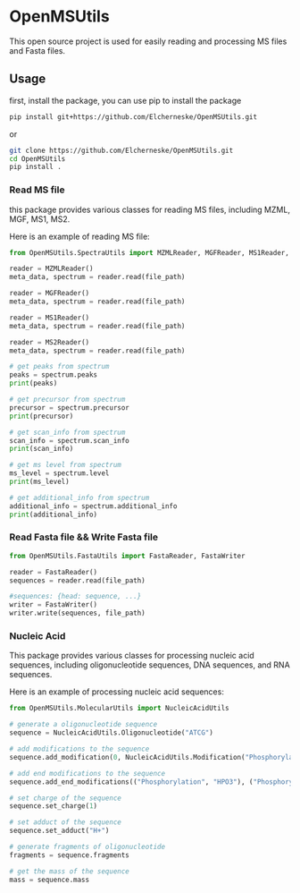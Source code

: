 # OpenMSUtils

This open source project is used for easily reading and processing MS files and Fasta files.

## Usage

first, install the package, you can use pip to install the package

```bash
pip install git+https://github.com/Elcherneske/OpenMSUtils.git
```

or

```bash
git clone https://github.com/Elcherneske/OpenMSUtils.git
cd OpenMSUtils
pip install .
```

### Read MS file
this package provides various classes for reading MS files, including MZML, MGF, MS1, MS2.

Here is an example of reading MS file:
```python
from OpenMSUtils.SpectraUtils import MZMLReader, MGFReader, MS1Reader, MS2Reader

reader = MZMLReader()
meta_data, spectrum = reader.read(file_path)

reader = MGFReader()
meta_data, spectrum = reader.read(file_path)

reader = MS1Reader()
meta_data, spectrum = reader.read(file_path)

reader = MS2Reader()
meta_data, spectrum = reader.read(file_path)

# get peaks from spectrum
peaks = spectrum.peaks
print(peaks)

# get precursor from spectrum
precursor = spectrum.precursor
print(precursor)

# get scan_info from spectrum
scan_info = spectrum.scan_info
print(scan_info)

# get ms level from spectrum
ms_level = spectrum.level
print(ms_level)

# get additional_info from spectrum
additional_info = spectrum.additional_info
print(additional_info)

```

### Read Fasta file && Write Fasta file

```python
from OpenMSUtils.FastaUtils import FastaReader, FastaWriter

reader = FastaReader()
sequences = reader.read(file_path)

#sequences: {head: sequence, ...}
writer = FastaWriter()
writer.write(sequences, file_path)
```

### Nucleic Acid
This package provides various classes for processing nucleic acid sequences, including oligonucleotide sequences, DNA sequences, and RNA sequences.

Here is an example of processing nucleic acid sequences:

```python
from OpenMSUtils.MolecularUtils import NucleicAcidUtils

# generate a oligonucleotide sequence
sequence = NucleicAcidUtils.Oligonucleotide("ATCG")

# add modifications to the sequence
sequence.add_modification(0, NucleicAcidUtils.Modification("Phosphorylation", "HPO3"))

# add end modifications to the sequence
sequence.add_end_modifications(("Phosphorylation", "HPO3"), ("Phosphorylation", "HPO3"))

# set charge of the sequence
sequence.set_charge(1)

# set adduct of the sequence
sequence.set_adduct("H+")

# generate fragments of oligonucleotide
fragments = sequence.fragments

# get the mass of the sequence
mass = sequence.mass

```

